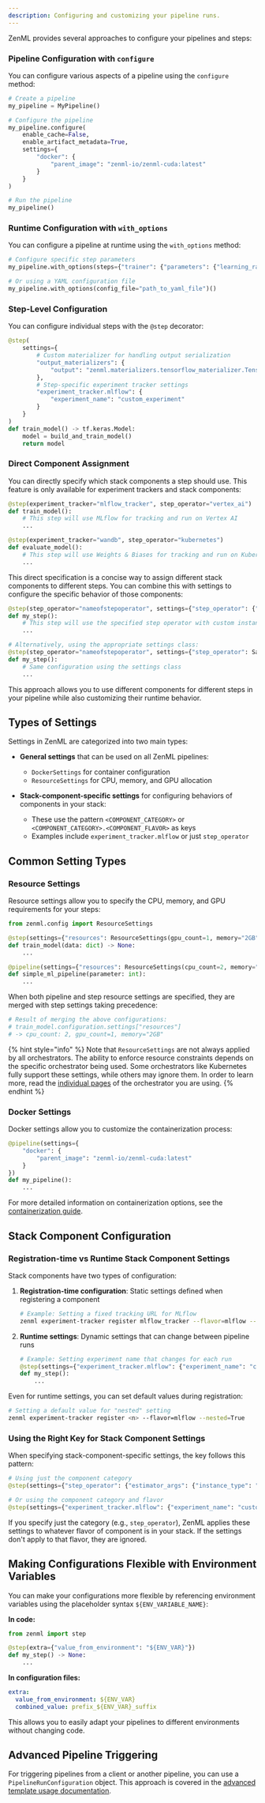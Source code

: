 ```yaml
---
description: Configuring and customizing your pipeline runs.
---
```


ZenML provides several approaches to configure your pipelines and steps:

### Pipeline Configuration with `configure`

You can configure various aspects of a pipeline using the `configure` method:

```python
# Create a pipeline
my_pipeline = MyPipeline()

# Configure the pipeline
my_pipeline.configure(
    enable_cache=False,
    enable_artifact_metadata=True,
    settings={
        "docker": {
            "parent_image": "zenml-io/zenml-cuda:latest"
        }
    }
)

# Run the pipeline
my_pipeline()
```

### Runtime Configuration with `with_options`

You can configure a pipeline at runtime using the `with_options` method:

```python
# Configure specific step parameters
my_pipeline.with_options(steps={"trainer": {"parameters": {"learning_rate": 0.01}}})()

# Or using a YAML configuration file
my_pipeline.with_options(config_file="path_to_yaml_file")()
```

### Step-Level Configuration

You can configure individual steps with the `@step` decorator:

```python
@step(
    settings={
        # Custom materializer for handling output serialization
        "output_materializers": {
            "output": "zenml.materializers.tensorflow_materializer.TensorflowModelMaterializer"
        },
        # Step-specific experiment tracker settings
        "experiment_tracker.mlflow": {
            "experiment_name": "custom_experiment"
        }
    }
)
def train_model() -> tf.keras.Model:
    model = build_and_train_model()
    return model
```

### Direct Component Assignment

You can directly specify which stack components a step should use. This feature is only available for experiment trackers and stack components:

```python
@step(experiment_tracker="mlflow_tracker", step_operator="vertex_ai")
def train_model():
    # This step will use MLflow for tracking and run on Vertex AI
    ...

@step(experiment_tracker="wandb", step_operator="kubernetes")
def evaluate_model():
    # This step will use Weights & Biases for tracking and run on Kubernetes
    ...
```

This direct specification is a concise way to assign different stack components to different steps. You can combine this with settings to configure the specific behavior of those components:

```python
@step(step_operator="nameofstepoperator", settings={"step_operator": {"estimator_args": {"instance_type": "m7g.medium"}}})
def my_step():
    # This step will use the specified step operator with custom instance type
    ...

# Alternatively, using the appropriate settings class:
@step(step_operator="nameofstepoperator", settings={"step_operator": SagemakerStepOperatorSettings(instance_type="m7g.medium")})
def my_step():
    # Same configuration using the settings class
    ...
```

This approach allows you to use different components for different steps in your pipeline while also customizing their runtime behavior.

## Types of Settings

Settings in ZenML are categorized into two main types:

* **General settings** that can be used on all ZenML pipelines:
  * `DockerSettings` for container configuration
  * `ResourceSettings` for CPU, memory, and GPU allocation

* **Stack-component-specific settings** for configuring behaviors of components in your stack:
  * These use the pattern `<COMPONENT_CATEGORY>` or `<COMPONENT_CATEGORY>.<COMPONENT_FLAVOR>` as keys
  * Examples include `experiment_tracker.mlflow` or just `step_operator`

## Common Setting Types

### Resource Settings

Resource settings allow you to specify the CPU, memory, and GPU requirements for your steps:

```python
from zenml.config import ResourceSettings

@step(settings={"resources": ResourceSettings(gpu_count=1, memory="2GB")})
def train_model(data: dict) -> None:
    ...

@pipeline(settings={"resources": ResourceSettings(cpu_count=2, memory="1GB")}) 
def simple_ml_pipeline(parameter: int):
    ...
```

When both pipeline and step resource settings are specified, they are merged with step settings taking precedence:

```python
# Result of merging the above configurations:
# train_model.configuration.settings["resources"]
# -> cpu_count: 2, gpu_count=1, memory="2GB"
```

{% hint style="info" %}
Note that `ResourceSettings` are not always applied by all orchestrators. The ability to enforce resource constraints depends on the specific orchestrator being used. Some orchestrators like Kubernetes fully support these settings, while others may ignore them. In order to learn more, read the [individual pages](https://docs.zenml.io/stacks/stack-components/orchestrators) of the orchestrator you are using.
{% endhint %}

### Docker Settings

Docker settings allow you to customize the containerization process:

```python
@pipeline(settings={
    "docker": {
        "parent_image": "zenml-io/zenml-cuda:latest"
    }
})
def my_pipeline():
    ...
```

For more detailed information on containerization options, see the [containerization guide](../containerization/containerization.md).

## Stack Component Configuration

### Registration-time vs Runtime Stack Component Settings

Stack components have two types of configuration:

1. **Registration-time configuration**: Static settings defined when registering a component
   ```bash
   # Example: Setting a fixed tracking URL for MLflow
   zenml experiment-tracker register mlflow_tracker --flavor=mlflow --tracking_url=http://localhost:5000
   ```

2. **Runtime settings**: Dynamic settings that can change between pipeline runs
   ```python
   # Example: Setting experiment name that changes for each run
   @step(settings={"experiment_tracker.mlflow": {"experiment_name": "custom_experiment"}})
   def my_step():
       ...
   ```

Even for runtime settings, you can set default values during registration:
```bash
# Setting a default value for "nested" setting
zenml experiment-tracker register <n> --flavor=mlflow --nested=True
```

### Using the Right Key for Stack Component Settings

When specifying stack-component-specific settings, the key follows this pattern:

```python
# Using just the component category
@step(settings={"step_operator": {"estimator_args": {"instance_type": "m7g.medium"}}})

# Or using the component category and flavor
@step(settings={"experiment_tracker.mlflow": {"experiment_name": "custom_experiment"}})
```

If you specify just the category (e.g., `step_operator`), ZenML applies these settings to whatever flavor of component is in your stack. If the settings don't apply to that flavor, they are ignored.

## Making Configurations Flexible with Environment Variables

You can make your configurations more flexible by referencing environment variables using the placeholder syntax `${ENV_VARIABLE_NAME}`:

**In code:**

```python
from zenml import step

@step(extra={"value_from_environment": "${ENV_VAR}"})
def my_step() -> None:
    ...
```

**In configuration files:**

```yaml
extra:
  value_from_environment: ${ENV_VAR}
  combined_value: prefix_${ENV_VAR}_suffix
```

This allows you to easily adapt your pipelines to different environments without changing code.

## Advanced Pipeline Triggering

For triggering pipelines from a client or another pipeline, you can use a `PipelineRunConfiguration` object. This approach is covered in the [advanced template usage documentation](https://docs.zenml.io/how-to/trigger-pipelines/use-templates-python#advanced-usage-run-a-template-from-another-pipeline).


